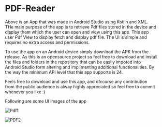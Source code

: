# PDF-Reader

Above is an App that was made in Android Studio using Kotlin and XML. THe main purpose of the app is to retrieve Pdf files stored in the device and display them which the user can open and view using this app. This app user Pdf View to display fetch and display pdf file. The UI is simple and requires no extra access and permissions.

To use the app on an Android device simply download the APK from the release. As this is an opensource project so feel free to download and install the files and folders in the repository that can be easily impoted into Android Studio form altering and implimenting additional functionalities. By the way the minimum API level that this app supports is 24.

Feels free to download and use this app, and ofcourse any contribution from the public audience is alway highly appreciated so feel free to commit whenever you like :)

Following are some UI images of the app


![Pdf1](https://github.com/umairkhalidx/PDF-Reader/assets/109782978/14f19a00-6945-484a-9b15-4c23e3a20234)

![PDF2](https://github.com/umairkhalidx/PDF-Reader/assets/109782978/aa0ea87e-d199-4953-9906-b1c11e9a8116)

